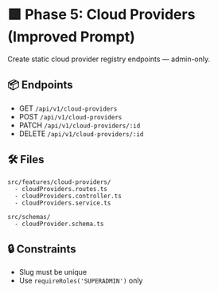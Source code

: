 # 🟪 Phase 5: Cloud Providers (Improved Prompt)

Create static cloud provider registry endpoints — admin-only.

## 📦 Endpoints

- GET `/api/v1/cloud-providers`
- POST `/api/v1/cloud-providers`
- PATCH `/api/v1/cloud-providers/:id`
- DELETE `/api/v1/cloud-providers/:id`

## 🛠 Files

```
src/features/cloud-providers/
  - cloudProviders.routes.ts
  - cloudProviders.controller.ts
  - cloudProviders.service.ts

src/schemas/
  - cloudProvider.schema.ts
```

## 🔒 Constraints

- Slug must be unique
- Use `requireRoles('SUPERADMIN')` only